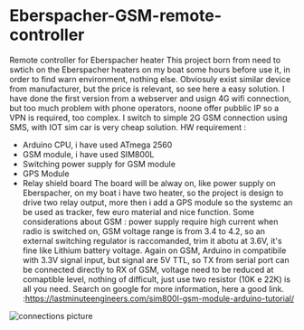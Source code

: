 # Eberspacher-GSM-remote-controller
Remote controller for Eberspacher heater
This project born from need to swtich on the Eberspacher heaters on my boat some hours before use it, in order to find warn environment, nothing else.
Obviosuly exist similar device from manufacturer, but the price is relevant, so see here a easy solution.
I have done the first version from a webserver and usign 4G wifi connection, but too much problem with phone operators, noone offer pubblic IP so a VPN is required, too complex. I switch to simple 2G GSM connection using SMS, with IOT sim car is very cheap solution.
HW requirement :
- Arduino CPU, i have used ATmega 2560
- GSM module, i have used SIM800L
- Switching power supply for GSM module
- GPS Module
- Relay shield board
The board will be alway on, like power supply on Eberspacher, on my boat i have two heater, so the project is design to drive two relay output, more then i add a GPS module so the systemc an be used as tracker, few euro material and nice function.
Some considerations about GSM :
power supply require high current when radio is switched on, GSM voltage range is from 3.4 to 4.2, so an external switching regulator is raccomanded, trim it abotu at 3.6V, it's fine like Lithium battery voltage.
Again on GSM, Arduino in compatibile with 3.3V signal input, but signal are 5V TTL, so TX from serial port can be connected directly to RX of GSM, voltage need to be reduced at comaptible level, nothing of difficult, just use two resistor (10K e 22K) is all you need. Search on google for more information, here a good link. :https://lastminuteengineers.com/sim800l-gsm-module-arduino-tutorial/ 

![connections picture]("https://imgur.com/kTRJTRX")
